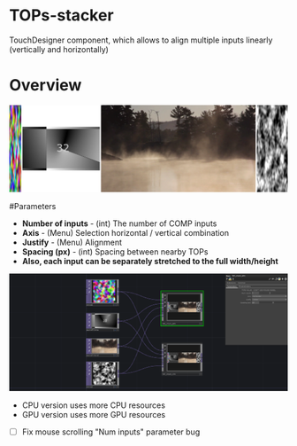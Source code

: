 # TOPs-stacker
TouchDesigner component, which allows to align multiple inputs linearly (vertically and horizontally)

# Overview
![TOPs_stacker_example_out](Assets/TOPs_stacker_example_out.png)

#Parameters

* **Number of inputs** - (int) The number of COMP inputs
* **Axis** - (Menu) Selection horizontal / vertical combination
* **Justify** - (Menu) Alignment
* **Spacing (px)** - (int) Spacing between nearby TOPs
* **Also, each input can be separately stretched to the full width/height**

![TOPs_stacker_example](Assets/TOPs_stacker_example.png)

* CPU version uses more CPU resources
* GPU version uses more GPU resources

- [ ] Fix mouse scrolling "Num inputs" parameter bug
